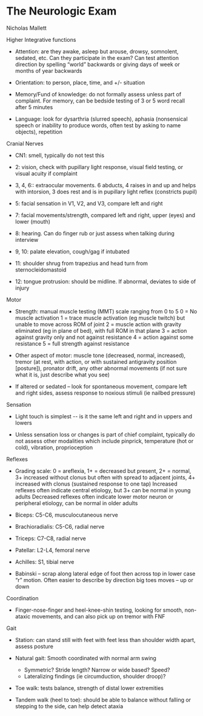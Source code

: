 # The Neurologic Exam

Nicholas Mallett

Higher Integrative functions
- Attention: are they awake, asleep but arouse, drowsy, somnolent, sedated, etc. Can they
participate in the exam? Can test attention direction by spelling “world” backwards or giving
days of week or months of year backwards

- Orientation: to person, place, time, and +/- situation

- Memory/Fund of knowledge: do not formally assess unless part of complaint. For memory,
can be bedside testing of 3 or 5 word recall after 5 minutes

- Language: look for dysarthria (slurred speech), aphasia (nonsensical speech or inability to
produce words, often test by asking to name objects), repetition

Cranial Nerves

- CN1: smell, typically do not test this

- 2: vision, check with pupillary light response, visual field testing, or visual acuity if complaint

- 3, 4, 6:: extraocular movements. 6 abducts, 4 raises in and up and helps with intorsion, 3 does
rest and is in pupillary light reflex (constricts pupil)

- 5: facial sensation in V1, V2, and V3, compare left and right

- 7: facial movements/strength, compared left and right, upper (eyes) and lower (mouth)

- 8: hearing. Can do finger rub or just assess when talking during interview

- 9, 10: palate elevation, cough/gag if intubated

- 11: shoulder shrug from trapezius and head turn from sternocleidomastoid

- 12: tongue protrusion: should be midline. If abnormal, deviates to side of injury

Motor

- Strength: manual muscle testing (MMT) scale ranging from 0 to 5
  0 = No muscle activation
  1 = trace muscle activation (eg muscle twitch) but unable to move across ROM of joint
  2 = muscle action with gravity eliminated (eg in plane of bed), with full ROM in that plane 3 = action against gravity only and not against resistance
  4 = action against some resistance
  5 = full strength against resistance

- Other aspect of motor: muscle tone (decreased, normal, increased), tremor (at rest, with action, or with sustained antigravity position [posture]), pronator drift, any other abnormal movements (if not sure what it is, just describe what you see)

- If altered or sedated – look for spontaneous movement, compare left and right sides, assess response to noxious stimuli (ie nailbed pressure)

Sensation

- Light touch is simplest -- is it the same left and right and in uppers and lowers

- Unless sensation loss or changes is part of chief complaint, typically do not assess other modalities which include pinprick, temperature (hot or cold), vibration, proprioception

Reflexes

- Grading scale: 0 = areflexia, 1+ = decreased but present, 2+ = normal, 3+ increased without
clonus but often with spread to adjacent joints, 4+ increased with clonus (sustained response to one tap)
Increased reflexes often indicate central etiology, but 3+ can be normal in young adults Decreased reflexes often indicate lower motor neuron or peripheral etiology, can be normal in
older adults

- Biceps: C5-C6, musculocutaneous nerve

- Brachioradialis: C5-C6, radial nerve

- Triceps: C7-C8, radial nerve

- Patellar: L2-L4, femoral nerve

- Achilles: S1, tibial nerve

- Babinski – scrap along lateral edge of foot then across top in lower case “r” motion. Often
easier to describe by direction big toes moves – up or down

Coordination

- Finger-nose-finger and heel-knee-shin testing, looking for smooth, non-ataxic movements, and
can also pick up on tremor with FNF

Gait

- Station: can stand still with feet with feet less than shoulder width apart, assess posture

- Natural gait: Smooth coordinated with normal arm swing
  - Symmetric? Stride length? Narrow or wide based? Speed?
  - Lateralizing findings (ie circumduction, shoulder droop)?

- Toe walk: tests balance, strength of distal lower extremities

- Tandem walk (heel to toe): should be able to balance without falling or stepping to the side,
can help detect ataxia
